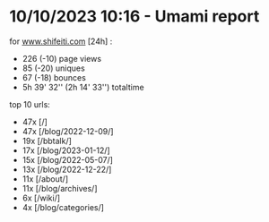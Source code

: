 # 10/10/2023 10:16 - Umami report
for www.shifeiti.com [24h] :

 - 226 (-10) page views
 - 85 (-20) uniques
 - 67 (-18) bounces
 - 5h 39' 32'' (2h 14' 33'') totaltime


top 10 urls:
 - 47x [/]
 - 47x [/blog/2022-12-09/]
 - 19x [/bbtalk/]
 - 17x [/blog/2023-01-12/]
 - 15x [/blog/2022-05-07/]
 - 13x [/blog/2022-12-22/]
 - 11x [/about/]
 - 11x [/blog/archives/]
 - 6x [/wiki/]
 - 4x [/blog/categories/]


